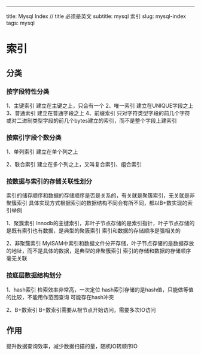 ---
title: Mysql Index
// title 必须是英文
subtitle: mysql 索引
slug: mysql-index
tags: mysql


# 索引

## 分类

### 按字段特性分类
1、主键索引
建立在主键之上，只会有一个
2、唯一索引
建立在UNIQUE字段之上
3、普通索引
建立在普通字段之上
4、前缀索引
只对字符类型字段的前几个字符或对二进制类型字段的前几个bytes建立的索引，而不是整个字段上建索引

### 按索引字段个数分类
1、单列索引
建立在单个列之上

2、联合索引
建立在多个列之上，又叫复合索引、组合索引

### 按数据与索引的存储关联性划分
索引的储存顺序和数据的存储顺序是否是关系的，有关就是聚簇索引，无关就是非聚簇索引
具体实现方式根据索引的数据结构不同会有所不同，都以B+数实现的索引举例

1、聚簇索引
Innodb的主键索引，非叶子节点存储的是索引指针，叶子节点存储的是既有索引也有数据，是典型的聚簇索引
索引和数据的存储顺序是强相关的

2、非聚簇索引
MyISAM中索引和数据文件分开存储，叶子节点存储的是数据存放的地址，而不是具体的数据，是典型的非聚簇索引
索引的存储和数据的存储顺序毫无关联


### 按底层数据结构划分
1、hash索引
检索效率非常高，一次定位
hash索引存储的是hash值，只能做等值的比较，不能用作范围查询
可能存在hash冲突

2、B+数索引
B+数索引需要从根节点开始访问，需要多次IO访问

## 作用
提升数据查询效率，减少数据扫描的量，随机IO转顺序IO


